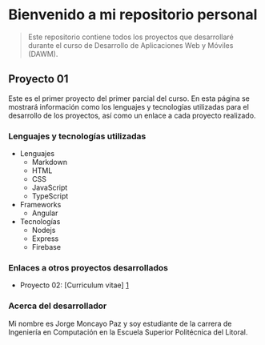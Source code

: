 Bienvenido a mi repositorio personal
====================================

>Este repositorio contiene todos los proyectos que desarrollaré durante el curso de Desarrollo de Aplicaciones Web y Móviles (DAWM).

Proyecto 01
-----------

Este es el primer proyecto del primer parcial del curso. En esta página se mostrará información como los lenguajes y tecnologías utilizadas para el desarrollo de los proyectos, así como un enlace a cada proyecto realizado.


### Lenguajes y tecnologías utilizadas
+ Lenguajes
	+ Markdown
	+ HTML
	+ CSS
	+ JavaScript
	+ TypeScript
+ Frameworks
	+ Angular
+ Tecnologías
	+ Nodejs
	+ Express
	+ Firebase

### Enlaces a otros proyectos desarrollados
+ Proyecto 02: [Curriculum vitae] [1]

[1]: https://jlmoncay.github.io/curriculum/

### Acerca del desarrollador

Mi nombre es Jorge Moncayo Paz y soy estudiante de la carrera de Ingeniería en Computación en la Escuela Superior Politécnica del Litoral.


